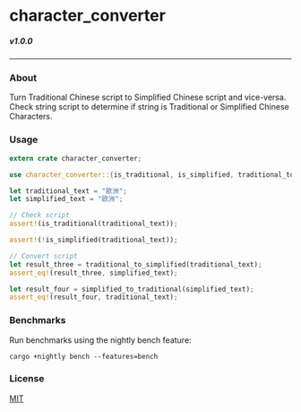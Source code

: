 # character_converter
##### v1.0.0
---

### About
Turn Traditional Chinese script to Simplified Chinese script and vice-versa. Check string script to determine if string is Traditional or Simplified Chinese Characters.

### Usage
```rust
extern crate character_converter;

use character_converter::{is_traditional, is_simplified, traditional_to_simplified, simplified_to_traditional};

let traditional_text = "歐洲";
let simplified_text = "欧洲";

// Check script
assert!(is_traditional(traditional_text));

assert!(!is_simplified(traditional_text));

// Convert script
let result_three = traditional_to_simplified(traditional_text);
assert_eq!(result_three, simplified_text);

let result_four = simplified_to_traditional(simplified_text);
assert_eq!(result_four, traditional_text);
```

### Benchmarks
Run benchmarks using the nightly bench feature:
```
cargo +nightly bench --features=bench
```

### License
[MIT](https://github.com/sotch-pr35mac/character_converter/blob/master/LICENSE)
